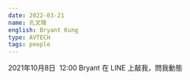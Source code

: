 ```yaml
---
date: 2022-03-21
name: 孔文暐
english: Bryant Kung
type: AVTECH
tags: people
---
```



2021年10月8日  12:00 Bryant 在 LINE 上敲我，問我動態
